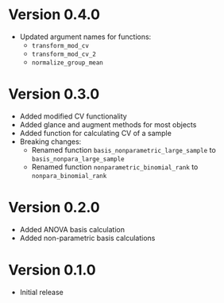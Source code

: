 # Version 0.4.0
- Updated argument names for functions:
  - `transform_mod_cv`
  - `transform_mod_cv_2`
  - `normalize_group_mean`

# Version 0.3.0
- Added modified CV functionality
- Added glance and augment methods for most objects
- Added function for calculating CV of a sample
- Breaking changes:
  - Renamed function `basis_nonparametric_large_sample` to `basis_nonpara_large_sample`
  - Renamed function `nonparametric_binomial_rank` to `nonpara_binomial_rank`

# Version 0.2.0
- Added ANOVA basis calculation
- Added non-parametric basis calculations

# Version 0.1.0
- Initial release
